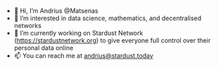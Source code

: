 - 👋 Hi, I’m Andrius @Matsenas
- 👀 I’m interested in data science, mathematics, and decentralised networks
- 🌱 I’m currently working on Stardust Network (https://stardustnetwork.org) to give everyone full control over their personal data online
- 📫 You can reach me at andrius@stardust.today

<!---
Matsenas/Matsenas is a ✨ special ✨ repository because its `README.md` (this file) appears on your GitHub profile.
You can click the Preview link to take a look at your changes.
--->
